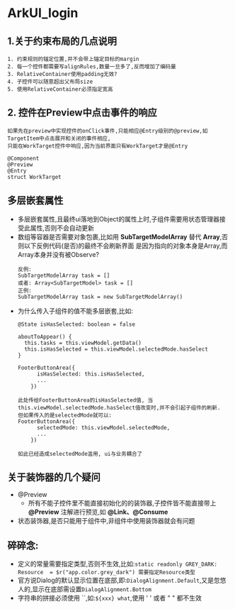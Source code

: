# ArkUI_login

## 1.关于约束布局的几点说明
```
1. 约束规则的锚定位置,并不会带上锚定目标的margin 
2. 每一个控件都需要写alignRules,数量一旦多了,反而增加了编码量 
3. RelativeContainer使用padding无效? 
4. 子控件可以随意超出父布局size 
5. 使用RelativeContainer必须指定宽高
```

## 2. 控件在Preview中点击事件的响应
```
如果先在preview中实现控件的onClick事件,只能相应@Entry级别的@preview,如TargetItem中点击展开和关闭的事件相应,
只能在WorkTarget控件中响应,因为当前界面只有WorkTarget才是@Entry 

@Component
@Preview
@Entry
struct WorkTarget
```
## 多层嵌套属性
- 多层嵌套属性,且最终ui落地到Object的属性上时,子组件需要用状态管理器接受此属性,否则不会自动更新
- 数组等容器是否需要对象包裹,比如用 **SubTargetModelArray** 替代 **Array<SubTargetModelArray>**,否则以下反例代码(是否)的最终不会刷新界面
  是因为指向的对象本身是Array,而Array本身并没有被Observe?
  ```
  反例:
  SubTargetModelArray task = []
  或者: Array<SubTargetModel> task = []
  正例:
  SubTargetModelArray task = new SubTargetModelArray()
  ``` 
- 为什么传入子组件的值不能多层嵌套,比如:
  ```
  @State isHasSelected: boolean = false
  
  aboutToAppear() {
    this.tasks = this.viewModel.getData()
    this.isHasSelected = this.viewModel.selectedMode.hasSelect
  }
  
  FooterButtonArea({
        isHasSelected: this.isHasSelected,
        ...
      })
  
  此处传给FooterButtonArea的isHasSelected值, 当this.viewModel.selectedMode.hasSelect值改变时,并不会引起子组件的刷新.
  但如果传入的是selectedMode就可以:
  FooterButtonArea({
        selectedMode: this.viewModel.selectedMode,
        ...
      })
  
  如此已经造成selectedMode滥用, ui与业务耦合了
  ```
  

## 关于装饰器的几个疑问 
- @Preview
  - 所有不能子控件里不能直接初始化的的装饰器,子控件皆不能直接带上 **@Preview** 注解进行预览,如 **@Link、@Consume**
- 状态装饰器,是否只能用于组件中,非组件中使用装饰器就会有问题

## 碎碎念:
- 定义的常量需要指定类型,否则不生效,比如:```static readonly GREY_DARK: Resource  = $r("app.color.grey_dark") 需要指定Resource类型```
- 官方说Dialog的默认显示位置在底部,即:```DialogAlignment.Default```,又是忽悠人的,显示在底部需设置```DialogAlignment.Bottom```
- 字符串的拼接必须使用 ``,如:`${xxx} what`,使用 ' ' 或者  " "  都不生效
  